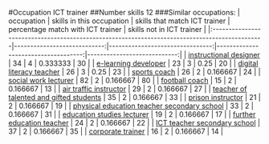 #Occupation ICT trainer
##Number skills 12
###Similar occupations:
| occupation                                                                                    |   skills in this occupation |   skills that match ICT trainer |   percentage match with ICT trainer |   skills not in ICT trainer |
|:----------------------------------------------------------------------------------------------|----------------------------:|--------------------------------:|------------------------------------:|----------------------------:|
| [instructional designer](instructional_designer.md)                                           |                          34 |                               4 |                            0.333333 |                          30 |
| [e-learning developer](e-learning_developer.md)                                               |                          23 |                               3 |                            0.25     |                          20 |
| [digital literacy teacher](digital_literacy_teacher.md)                                       |                          26 |                               3 |                            0.25     |                          23 |
| [sports coach](sports_coach.md)                                                               |                          26 |                               2 |                            0.166667 |                          24 |
| [social work lecturer](social_work_lecturer.md)                                               |                          82 |                               2 |                            0.166667 |                          80 |
| [football coach](football_coach.md)                                                           |                          15 |                               2 |                            0.166667 |                          13 |
| [air traffic instructor](air_traffic_instructor.md)                                           |                          29 |                               2 |                            0.166667 |                          27 |
| [teacher of talented and gifted students](teacher_of_talented_and_gifted_students.md)         |                          35 |                               2 |                            0.166667 |                          33 |
| [prison instructor](prison_instructor.md)                                                     |                          21 |                               2 |                            0.166667 |                          19 |
| [physical education teacher secondary school](physical_education_teacher_secondary_school.md) |                          33 |                               2 |                            0.166667 |                          31 |
| [education studies lecturer](education_studies_lecturer.md)                                   |                          19 |                               2 |                            0.166667 |                          17 |
| [further education teacher](further_education_teacher.md)                                     |                          24 |                               2 |                            0.166667 |                          22 |
| [ICT teacher secondary school](ICT_teacher_secondary_school.md)                               |                          37 |                               2 |                            0.166667 |                          35 |
| [corporate trainer](corporate_trainer.md)                                                     |                          16 |                               2 |                            0.166667 |                          14 |
